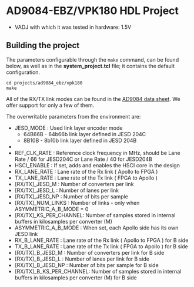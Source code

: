 <!-- no_no_os -->

# AD9084-EBZ/VPK180 HDL Project

- VADJ with which it was tested in hardware: 1.5V

## Building the project

The parameters configurable through the `make` command, can be found below, as well as in the **system_project.tcl** file; it contains the default configuration.

```
cd projects/ad9084_ebz/vpk180
make
```

All of the RX/TX link modes can be found in the [AD9084 data sheet](https://www.analog.com/media/en/technical-documentation/user-guides/eval-ad9084-ug-2326.pdf). We offer support for only a few of them.

The overwritable parameters from the environment are:

- JESD_MODE : Used link layer encoder mode
  - 64B66B - 64b66b link layer defined in JESD 204C
  - 8B10B  - 8b10b link layer defined in JESD 204B
-
- REF_CLK_RATE : Reference clock frequency in MHz, should be Lane Rate / 66 for JESD204C or Lane Rate / 40 for JESD204B
- HSCI_ENABLE : If set, adds and enables the HSCI core in the design
- RX_LANE_RATE :  Lane rate of the Rx link ( Apollo to FPGA )
- TX_LANE_RATE :  Lane rate of the Tx link ( FPGA to Apollo )
- [RX/TX]_JESD_M : Number of converters per link
- [RX/TX]_JESD_L : Number of lanes per link
- [RX/TX]_JESD_NP : Number of bits per sample
- [RX/TX]_NUM_LINKS : Number of links - only when ASYMMETRIC_A_B_MODE = 0
- [RX/TX]_KS_PER_CHANNEL: Number of samples stored in internal buffers in kilosamples per converter (M)
- ASYMMETRIC_A_B_MODE : When set, each Apollo side has its own JESD link
- RX_B_LANE_RATE :  Lane rate of the Rx link ( Apollo to FPGA ) for B side
- TX_B_LANE_RATE :  Lane rate of the Tx link ( FPGA to Apollo ) for B side
- [RX/TX]_B_JESD_M : Number of converters per link for B side
- [RX/TX]_B_JESD_L : Number of lanes per link for B side
- [RX/TX]_B_JESD_NP : Number of bits per sample for B side
- [RX/TX]_B_KS_PER_CHANNEL: Number of samples stored in internal buffers in kilosamples per converter (M) for B side
